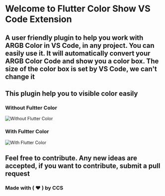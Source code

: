 # Welcome to Flutter Color Show VS Code Extension

## A user friendly plugin to help you work with ARGB Color in VS Code, in any project. You can easily use it. It will automatically convert your ARGB Color Code and show you a color box.  The size of the color box is set by VS Code, we can't change it

## This plugin help you to visible color easily

### Without Fultter Color

![Without Flutter Color](https://buzzyevent.in/assets/images/vscode/without-plugin.jpg)

### With Fultter Color

![With Flutter Color](https://buzzyevent.in/assets/images/vscode/with-plugin.jpg)

## Feel free to contribute. Any new ideas are accepted, if you want to contribute, submit a pull request

### Made with ( ❤ ) by CCS
